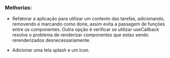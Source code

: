 ### Melhorias:

- Refatorar a aplicação para utilizar um contexto das tarefas, adicionando, removendo e marcando como done, assim evita a passagem de funções entre os componentes. Outra opção é verificar se utilizar useCallback resolve o problema de renderizar componentes que estao sendo rerenderizados desnecessariamente.

- Adicionar uma tela splash e um icon.
